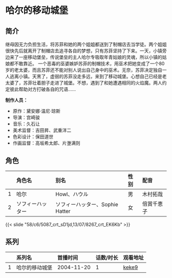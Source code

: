 # 哈尔的移动城堡


## 简介

继母因无力负担生活，将苏菲和她的两个姐姐都送到了制帽店去当学徒。两个姐姐很快先后就离开了制帽店去追寻各自的梦想，只有苏菲坚持了下来。一天，小镇旁边来了一座移动堡垒，传说堡垒的主人哈尔专吸取年青姑娘的灵魂，所以小镇的姑娘都不敢靠近。
一个恶毒的巫婆嫉妒苏菲的制帽技术，用巫术把她变成了一个80岁的老太婆，而且苏菲还不能对别人说出自己身中的巫术。无奈，苏菲决定独自一人逃离小镇。天黑了，虚弱的苏菲没走多远，来到了移动城堡。心想自己已经是老太婆了，苏菲壮着胆子走进了城堡。不想，遇到了和她遭遇相同的火焰魔。两人约定彼此帮助对方打破各自的咒语……

**制作人员：**
- 原作：黛安娜·温尼·琼斯
- 导演：宫崎骏
- 音乐：久石让
- 美术监督：吉田昇、武重洋二
- 色彩设计：保田道世
- 作画监督：高坂希太郎、片塰满则

## 角色

|     |   角色名   |   别名  | 性别 |  配音  |
|:--- |:------  |:----      |:---  |:--   |
| 1 | 哈尔 | Howl、ハウル | 男 | 木村拓哉 |
| 2 | ソフィーハッター | ソフィーハッター、Sophie Hatter | 女 | 倍賞千恵子 |

{{< slide "58/c6/5087_crt_sD1jd,13/07/8267_crt_EK6Kb" >}}

## 系列

|     | 系列名     | 首播时间       | 话数/时长 | 观看地址                                                     |
| :-- | :------ | :--------- | :---- | :------------------------------------------------------- |
| 1   | 哈尔的移动城堡 | 2004-11-20 | 1     | [keke9](https://www.keke9.app/play/179823-4-271797.html) |



